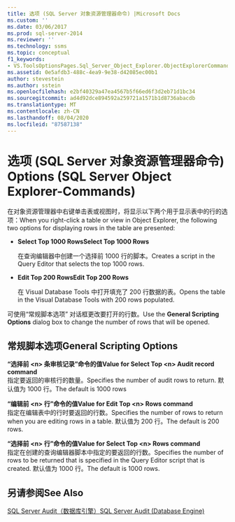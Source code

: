 ```yaml
---
title: 选项 (SQL Server 对象资源管理器命令) |Microsoft Docs
ms.custom: ''
ms.date: 03/06/2017
ms.prod: sql-server-2014
ms.reviewer: ''
ms.technology: ssms
ms.topic: conceptual
f1_keywords:
- VS.ToolsOptionsPages.Sql_Server_Object_Explorer.ObjectExplorerCommands
ms.assetid: 0e5afdb3-488c-4ea9-9e38-d42085ec00b1
author: stevestein
ms.author: sstein
ms.openlocfilehash: e2bf40329a47ea4567b5f66ed6f3d2eb71d1bc34
ms.sourcegitcommit: ad4d92dce894592a259721a1571b1d8736abacdb
ms.translationtype: MT
ms.contentlocale: zh-CN
ms.lasthandoff: 08/04/2020
ms.locfileid: "87587138"
---
```

# <a name="options-sql-server-object-explorer-commands"></a><span data-ttu-id="a34a8-102">选项 (SQL Server 对象资源管理器命令) </span><span class="sxs-lookup"><span data-stu-id="a34a8-102">Options (SQL Server Object Explorer-Commands)</span></span>
  <span data-ttu-id="a34a8-103">在对象资源管理器中右键单击表或视图时，将显示以下两个用于显示表中的行的选项：</span><span class="sxs-lookup"><span data-stu-id="a34a8-103">When you right-click a table or view in Object Explorer, the following two options for displaying rows in the table are presented:</span></span>  
  
-   <span data-ttu-id="a34a8-104">**Select Top 1000 Rows**</span><span class="sxs-lookup"><span data-stu-id="a34a8-104">**Select Top 1000 Rows**</span></span>  
  
     <span data-ttu-id="a34a8-105">在查询编辑器中创建一个选择前 1000 行的脚本。</span><span class="sxs-lookup"><span data-stu-id="a34a8-105">Creates a script in the Query Editor that selects the top 1000 rows.</span></span>  
  
-   <span data-ttu-id="a34a8-106">**Edit Top 200 Rows**</span><span class="sxs-lookup"><span data-stu-id="a34a8-106">**Edit Top 200 Rows**</span></span>  
  
     <span data-ttu-id="a34a8-107">在 Visual Database Tools 中打开填充了 200 行数据的表。</span><span class="sxs-lookup"><span data-stu-id="a34a8-107">Opens the table in the Visual Database Tools with 200 rows populated.</span></span>  
  
 <span data-ttu-id="a34a8-108">可使用“常规脚本选项”  对话框更改要打开的行数。</span><span class="sxs-lookup"><span data-stu-id="a34a8-108">Use the **General Scripting Options** dialog box to change the number of rows that will be opened.</span></span>  
  
## <a name="general-scripting-options"></a><span data-ttu-id="a34a8-109">常规脚本选项</span><span class="sxs-lookup"><span data-stu-id="a34a8-109">General Scripting Options</span></span>  
 <span data-ttu-id="a34a8-110">**“选择前 \<n> 条审核记录”命令的值**</span><span class="sxs-lookup"><span data-stu-id="a34a8-110">**Value for Select Top \<n> Audit record command**</span></span>  
 <span data-ttu-id="a34a8-111">指定要返回的审核行的数量。</span><span class="sxs-lookup"><span data-stu-id="a34a8-111">Specifies the number of audit rows to return.</span></span> <span data-ttu-id="a34a8-112">默认值为 1000 行。</span><span class="sxs-lookup"><span data-stu-id="a34a8-112">The default is 1000 rows</span></span>  
  
 <span data-ttu-id="a34a8-113">**“编辑前 \<n> 行”命令的值**</span><span class="sxs-lookup"><span data-stu-id="a34a8-113">**Value for Edit Top \<n> Rows command**</span></span>  
 <span data-ttu-id="a34a8-114">指定在编辑表中的行时要返回的行数。</span><span class="sxs-lookup"><span data-stu-id="a34a8-114">Specifies the number of rows to return when you are editing rows in a table.</span></span> <span data-ttu-id="a34a8-115">默认值为 200 行。</span><span class="sxs-lookup"><span data-stu-id="a34a8-115">The default is 200 rows.</span></span>  
  
 <span data-ttu-id="a34a8-116">**“选择前 \<n> 行”命令的值**</span><span class="sxs-lookup"><span data-stu-id="a34a8-116">**Value for Select Top \<n> Rows command**</span></span>  
 <span data-ttu-id="a34a8-117">指定在创建的查询编辑器脚本中指定的要返回的行数。</span><span class="sxs-lookup"><span data-stu-id="a34a8-117">Specifies the number of rows to be returned that is specified in the Query Editor script that is created.</span></span> <span data-ttu-id="a34a8-118">默认值为 1000 行。</span><span class="sxs-lookup"><span data-stu-id="a34a8-118">The default is 1000 rows.</span></span>  
  
## <a name="see-also"></a><span data-ttu-id="a34a8-119">另请参阅</span><span class="sxs-lookup"><span data-stu-id="a34a8-119">See Also</span></span>  
 [<span data-ttu-id="a34a8-120">SQL Server Audit（数据库引擎）</span><span class="sxs-lookup"><span data-stu-id="a34a8-120">SQL Server Audit &#40;Database Engine&#41;</span></span>](../../relational-databases/security/auditing/sql-server-audit-database-engine.md)  
  
  
